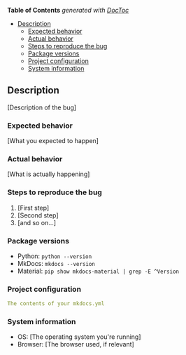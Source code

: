 <!-- START doctoc generated TOC please keep comment here to allow auto update -->
<!-- DON'T EDIT THIS SECTION, INSTEAD RE-RUN doctoc TO UPDATE -->
**Table of Contents**  *generated with [DocToc](https://github.com/thlorenz/doctoc)*

- [Description](#description)
  - [Expected behavior](#expected-behavior)
  - [Actual behavior](#actual-behavior)
  - [Steps to reproduce the bug](#steps-to-reproduce-the-bug)
  - [Package versions](#package-versions)
  - [Project configuration](#project-configuration)
  - [System information](#system-information)

<!-- END doctoc generated TOC please keep comment here to allow auto update -->

## Description

[Description of the bug]

### Expected behavior

[What you expected to happen]

### Actual behavior

[What is actually happening]

### Steps to reproduce the bug

1. [First step]
2. [Second step]
3. [and so on...]

### Package versions

* Python: `python --version`
* MkDocs: `mkdocs --version`
* Material: `pip show mkdocs-material | grep -E ^Version`

### Project configuration

``` yaml
The contents of your mkdocs.yml
```

### System information

* OS: [The operating system you're running]
* Browser: [The browser used, if relevant]
